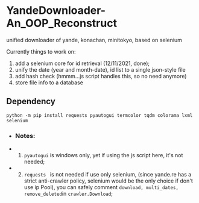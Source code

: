# YandeDownloader-An_OOP_Reconstruct
unified downloader of yande, konachan, minitokyo, based on selenium

Currently things to work on:
1. add a selenium core for id retrieval (12/11/2021, done);
2. unify the date (year and month-date), id list to a single json-style file
3. add hash check (hmmm...js script handles this, so no need anymore)
4. store file info to a database

## Dependency
```
python -m pip install requests pyautogui termcolor tqdm colorama lxml selenium
```
- ### Notes: 
- 1. `pyautogui` is windows only, yet if using the js script here, it's not needed;
- 2. `requests ` is not needed if use only selenium,  (since yande.re has a strict anti-crawler policy, selenium would be the only choice if don't use ip Pool),  you can safely comment `download, multi_dates, remove_deleted`in `crawler.Download`;


